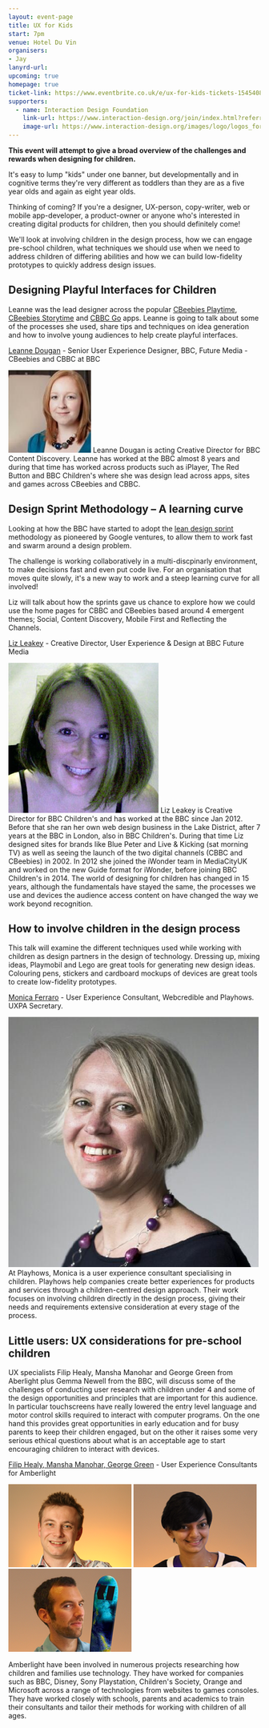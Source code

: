 ```yaml
---
layout: event-page
title: UX for Kids
start: 7pm
venue: Hotel Du Vin
organisers: 
- Jay
lanyrd-url: 
upcoming: true
homepage: true
ticket-link: https://www.eventbrite.co.uk/e/ux-for-kids-tickets-15454086589
supporters:  
  - name: Interaction Design Foundation
    link-url: https://www.interaction-design.org/join/index.html?referralMd5sum=ux_for_kids_mar_10th_2015
    image-url: https://www.interaction-design.org/images/logo/logos_for_public_use/logo_05_a.jpg
---
```


**This event will attempt to give a broad overview of the challenges and rewards when designing for children.** 

It's easy to lump "kids" under one banner, but developmentally and in cognitive terms they're very different as toddlers than they are as a five year olds and again as eight year olds.

Thinking of coming? If you're a designer, UX-person, copy-writer, web or mobile app-developer, a product-owner or anyone who's interested in creating digital products for children, then you should definitely come!

We'll look at involving children in the design process, how we can engage pre-school children, what techniques we should use when we need to address children of differing abilities and how we can build low-fidelity prototypes to quickly address design issues.

<a name="leanne-and-liz"></a> <a name="leanne"></a>

## Designing Playful Interfaces for Children

Leanne was the lead designer across the popular [CBeebies Playtime](http://www.bbc.co.uk/cbeebies/grownups/cbeebies-playtime-app), [CBeebies Storytime](http://www.bbc.co.uk/cbeebies/grownups/cbeebies-storytime-app) and [CBBC Go](http://www.bbc.co.uk/cbbc/findoutmore/cbbc-app-faq) apps. Leanne is going to talk about some of the processes she used, share tips and techniques on idea generation and how to involve young audiences to help create playful interfaces. 

[Leanne Dougan](https://www.linkedin.com/pub/leanne-dougan/14/905/528) - Senior User Experience Designer, BBC, Future Media - CBeebies and CBBC at BBC

![speaker-photo](/assets/ux-for-kids/leanne-dougan.jpg)
Leanne Dougan is acting Creative Director for BBC Content Discovery. Leanne has worked at the BBC almost 8 years and during that time has worked across products such as iPlayer, The Red Button and BBC Children's where she was design lead across apps, sites and games across CBeebies and CBBC.

<a name="liz"></a>

## Design Sprint Methodology – A learning curve

Looking at how the BBC have started to adopt the [lean design sprint](http://www.gv.com/sprint/) methodology as pioneered by Google ventures, to allow them to work fast and swarm around a design problem. 

The challenge is working collaboratively in a multi-discpinarly environment, to make decisions fast and even put code live. For an organisation that moves quite slowly, it's a new way to work and a steep learning curve for all involved!

Liz will talk about how the sprints gave us chance to explore how we could use the home pages for CBBC and CBeebies based around 4 emergent themes; Social, Content Discovery, Mobile First and Reflecting the Channels. 

[Liz Leakey](https://www.linkedin.com/pub/liz-leakey/3/982/17a) - Creative Director, User Experience & Design at BBC Future Media

![speaker-photo](/assets/ux-for-kids/liz-leakey.jpg)
Liz Leakey is Creative Director for BBC Children's and has worked at the BBC since Jan 2012. Before that she ran her own web design business in the Lake District, after 7 years at the BBC in London, also in BBC Children's. During that time Liz designed sites for brands like Blue Peter and Live & Kicking (sat morning TV) as well as seeing the launch of the two digital channels (CBBC and CBeebies) in 2002. In 2012 she joined the iWonder team in MediaCityUK and worked on the new Guide format for iWonder, before joining BBC Children's in 2014. The world of designing for children has changed in 15 years, although the fundamentals have stayed the same, the processes we use and devices the audience access content on have changed the way we work beyond recognition.

<a name="monica-ferraro"></a>

## How to involve children in the design process 

This talk will examine the different techniques used while working with children as design partners in the design of technology. Dressing up, mixing ideas, Playmobil and Lego are great tools for generating new design ideas. Colouring pens, stickers and cardboard mockups of devices are great tools to create low-fidelity prototypes.

[Monica Ferraro](https://twitter.com/playhows) - User Experience Consultant, Webcredible and Playhows. UXPA Secretary.

![speaker-photo](/assets/ux-for-kids/monica-ferraro.jpg)
At Playhows, Monica is a user experience consultant specialising in children. Playhows help companies create better experiences for products and services through a children-centred design approach. Their work focuses on involving children directly in the design process, giving their needs and requirements extensive consideration at every stage of the process.

<a name="amberlight"></a>

## Little users: UX considerations for pre-school children

UX specialists Filip Healy, Mansha Manohar and George Green from Aberlight plus Gemma Newell from the BBC, will discuss some of the challenges of conducting user research with children under 4 and some of the design opportunities and principles that are important for this audience. In particular touchscreens have really lowered the entry level language and motor control skills required to interact with computer programs. On the one hand this provides great opportunities in early education and for busy parents to keep their children engaged, but on the other it raises some very serious ethical questions about what is an acceptable age to start encouraging children to interact with devices.

[Filip Healy, Mansha Manohar, George Green](http://www.amber-light.co.uk) - User Experience Consultants for Amberlight

![speaker-photo](/assets/ux-for-kids/filip-healy.png)
![speaker-photo](/assets/ux-for-kids/mansha-manohar.png)
![speaker-photo](/assets/ux-for-kids/george-green.png)

Amberlight have been involved in numerous projects researching how children and families use technology. They have worked for companies such as BBC, Disney, Sony Playstation, Children's Society, Orange and Microsoft across a range of technologies from websites to games consoles. They have worked closely with schools, parents and academics to train their consultants and tailor their methods for working with children of all ages.

